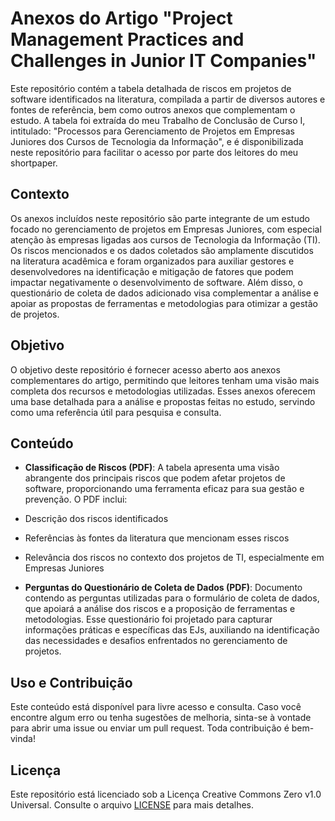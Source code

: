 # Anexos do Artigo "Project Management Practices and Challenges in Junior IT Companies"

Este repositório contém a tabela detalhada de riscos em projetos de software identificados na literatura, compilada a partir de diversos autores e fontes de referência, bem como outros anexos que complementam o estudo. A tabela foi extraída do meu Trabalho de Conclusão de Curso I, intitulado: "Processos para Gerenciamento de Projetos em Empresas Juniores dos Cursos de Tecnologia da Informação", e é disponibilizada neste repositório para facilitar o acesso por parte dos leitores do meu shortpaper.

## Contexto

Os anexos incluídos neste repositório são parte integrante de um estudo focado no gerenciamento de projetos em Empresas Juniores, com especial atenção às empresas ligadas aos cursos de Tecnologia da Informação (TI). Os riscos mencionados e os dados coletados são amplamente discutidos na literatura acadêmica e foram organizados para auxiliar gestores e desenvolvedores na identificação e mitigação de fatores que podem impactar negativamente o desenvolvimento de software. Além disso, o questionário de coleta de dados adicionado visa complementar a análise e apoiar as propostas de ferramentas e metodologias para otimizar a gestão de projetos.

## Objetivo

O objetivo deste repositório é fornecer acesso aberto aos anexos complementares do artigo, permitindo que leitores tenham uma visão mais completa dos recursos e metodologias utilizadas. Esses anexos oferecem uma base detalhada para a análise e propostas feitas no estudo, servindo como uma referência útil para pesquisa e consulta.

## Conteúdo

- **Classificação de Riscos (PDF)**: A tabela apresenta uma visão abrangente dos principais riscos que podem afetar projetos de software, proporcionando uma ferramenta eficaz para sua gestão e prevenção. O PDF inclui:

- Descrição dos riscos identificados
- Referências às fontes da literatura que mencionam esses riscos
- Relevância dos riscos no contexto dos projetos de TI, especialmente em Empresas Juniores

- **Perguntas do Questionário de Coleta de Dados (PDF)**: Documento contendo as perguntas utilizadas para o formulário de coleta de dados, que apoiará a análise dos riscos e a proposição de ferramentas e metodologias. Esse questionário foi projetado para capturar informações práticas e específicas das EJs, auxiliando na identificação das necessidades e desafios enfrentados no gerenciamento de projetos.

## Uso e Contribuição

Este conteúdo está disponível para livre acesso e consulta. Caso você encontre algum erro ou tenha sugestões de melhoria, sinta-se à vontade para abrir uma issue ou enviar um pull request. Toda contribuição é bem-vinda!

## Licença
Este repositório está licenciado sob a Licença Creative Commons Zero v1.0 Universal. Consulte o arquivo [LICENSE](./LICENSE) para mais detalhes.
